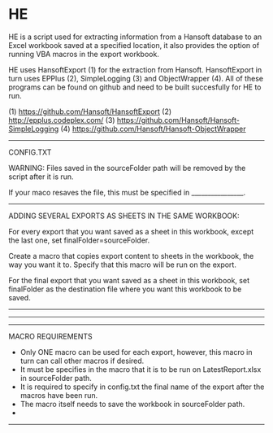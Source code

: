 # HE

HE is a script used for extracting information from a Hansoft database to an Excel workbook saved at a specified location, it also provides the option of running VBA macros in the export workbook.

HE uses HansoftExport (1) for the extraction from Hansoft. HansoftExport in turn uses EPPlus (2), SimpleLogging (3) and ObjectWrapper (4). All of these programs can be found on github and need to be built succesfully for HE to run.

(1) https://github.com/Hansoft/HansoftExport
(2) http://epplus.codeplex.com/
(3) https://github.com/Hansoft/Hansoft-SimpleLogging
(4) https://github.com/Hansoft/Hansoft-ObjectWrapper

**************************************************************************************************************************************
CONFIG.TXT

WARNING: Files saved in the sourceFolder path will be removed by the script after it is run.



If your maco resaves the file, this must be specified in ________________.
_____________________________________________________________________________________________________________________________________
ADDING SEVERAL EXPORTS AS SHEETS IN THE SAME WORKBOOK:

For every export that you want saved as a sheet in this workbook, except the last one, set finalFolder=sourceFolder.

Create a macro that copies export content to sheets in the workbook, the way you want it to. Specify that this macro will be run on the export.

For the final export that you want saved as a sheet in this workbook, set finalFolder as the destination file where you want this workbook to be saved. 


_____________________________________________________________________________________________________________________________________
**************************************************************************************************************************************

**************************************************************************************************************************************
MACRO REQUIREMENTS

- Only ONE macro can be used for each export, however, this macro in turn can call other macros if desired.
- It must be specifies in the macro that it is to be run on LatestReport.xlsx in sourceFolder path.
- It is required to specify in config.txt the final name of the export after the macros have been run.
- The macro itself needs to save the workbook in sourceFolder path.
- 


**************************************************************************************************************************************



